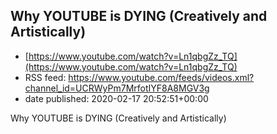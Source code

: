 ## Why YOUTUBE is DYING (Creatively and Artistically)
 - [https://www.youtube.com/watch?v=Ln1qbgZz_TQ](https://www.youtube.com/watch?v=Ln1qbgZz_TQ)
 - RSS feed: https://www.youtube.com/feeds/videos.xml?channel_id=UCRWyPm7MrfotIYF8A8MGV3g
 - date published: 2020-02-17 20:52:51+00:00

Why YOUTUBE is DYING (Creatively and Artistically)

